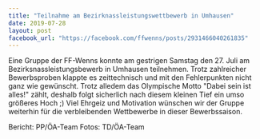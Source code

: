 ```yaml
---
title: "Teilnahme am Bezirknassleistungswettbewerb in Umhausen"
date: 2019-07-28
layout: post
facebook_url: "https://facebook.com/ffwenns/posts/2931466040261835"
---
```


Eine Gruppe der FF-Wenns konnte am gestrigen Samstag den 27. Juli am Bezirksnassleistungsbewerb in Umhausen teilnehmen. Trotz zahlreicher Bewerbsproben klappte es zeittechnisch und mit den Fehlerpunkten nicht ganz wie gewünscht. Trotz alledem das Olympische Motto "Dabei sein ist alles!" zählt, deshalb folgt sicherlich nach diesem kleinen Tief ein umso größeres Hoch ;)
Viel Ehrgeiz und Motivation wünschen wir der Gruppe weiterhin für die verbleibenden Wettbewerbe in dieser Bewerbssaison. 

 

Bericht: PP/ÖA-Team
Fotos: TD/ÖA-Team